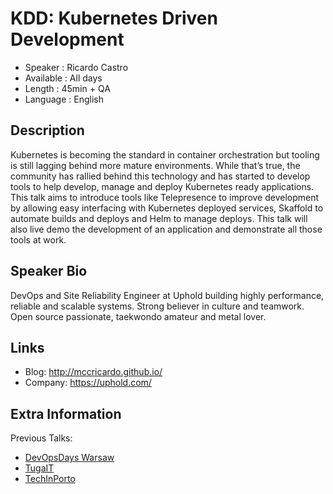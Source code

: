 KDD: Kubernetes Driven Development
=========================

* Speaker   : Ricardo Castro
* Available : All days
* Length    : 45min + QA
* Language  : English

Description
-----------

Kubernetes is becoming the standard in container orchestration but tooling is still lagging behind more mature environments. While that’s true, the community has rallied behind this technology and has started to develop tools to help develop, manage and deploy Kubernetes ready applications. This talk aims to introduce tools like Telepresence to improve development by allowing easy interfacing with Kubernetes deployed services, Skaffold to automate builds and deploys and Helm to manage deploys. This talk will also live demo the development of an application and demonstrate all those tools at work.

Speaker Bio
-----------

DevOps and Site Reliability Engineer at Uphold building highly performance, reliable and scalable systems. Strong believer in culture and teamwork. Open source passionate, taekwondo amateur and metal lover.

Links
-----

* Blog: http://mccricardo.github.io/
* Company: https://uphold.com/

Extra Information
-----------------

Previous Talks:
* [DevOpsDays Warsaw](https://devopsdays.pl/bio.html#id=35706)
* [TugaIT](https://techinporto.com/archive/2018/speakers/ricardo-castro/)
* [TechInPorto](https://tugait.pt/speakers/ricardo-castro/) 
